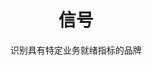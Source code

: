 ---
layout: discover
title: 信号
subtitle: 识别具有特定业务就绪指标的品牌
permalink: /zh/discover/signals/
discovery_path: signals
lang: zh
---